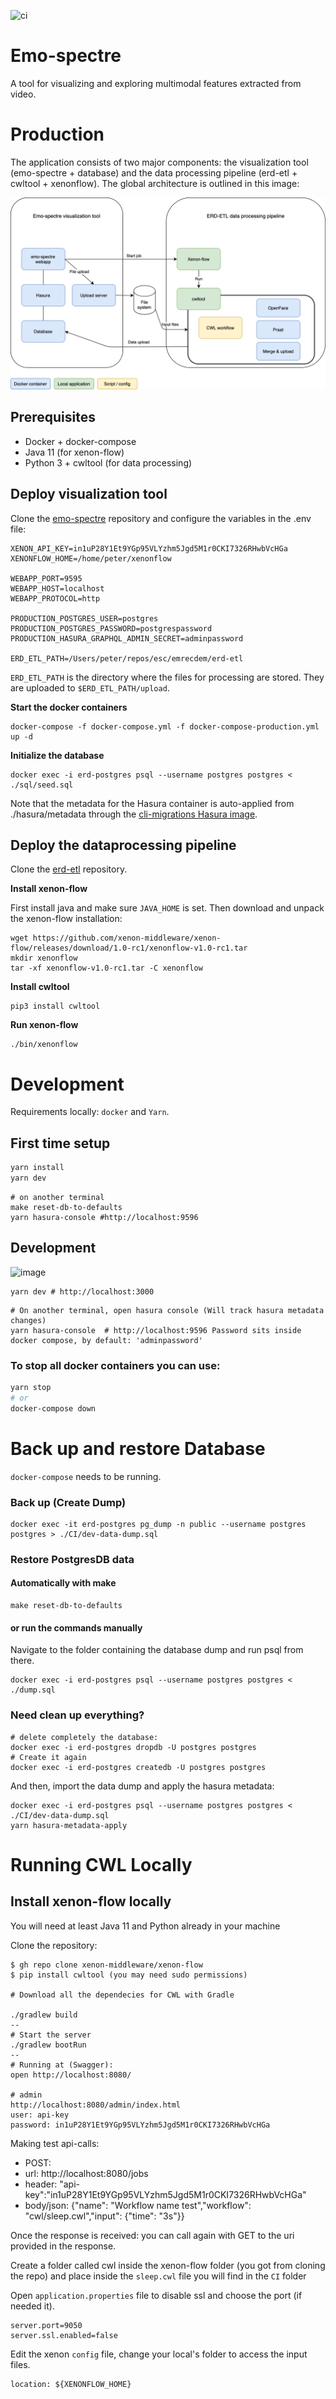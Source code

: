 ![ci](https://github.com/emrecdem/emo-spectre/actions/workflows/ci.yml/badge.svg)
# Emo-spectre

A tool for visualizing and exploring multimodal features extracted from video.

# Production

The application consists of two major components: the visualization tool (emo-spectre + database) and the data processing pipeline (erd-etl + cwltool + xenonflow). The global architecture is outlined in this image:

![](static/images/erd_deployment.png)

## Prerequisites

* Docker + docker-compose
* Java 11 (for xenon-flow)
* Python 3 + cwltool (for data processing)

## Deploy visualization tool

Clone the [emo-spectre](https://github.com/emrecdem/emo-spectre) repository and configure the variables in the .env file:

```
XENON_API_KEY=in1uP28Y1Et9YGp95VLYzhm5Jgd5M1r0CKI7326RHwbVcHGa
XENONFLOW_HOME=/home/peter/xenonflow

WEBAPP_PORT=9595
WEBAPP_HOST=localhost
WEBAPP_PROTOCOL=http

PRODUCTION_POSTGRES_USER=postgres
PRODUCTION_POSTGRES_PASSWORD=postgrespassword
PRODUCTION_HASURA_GRAPHQL_ADMIN_SECRET=adminpassword

ERD_ETL_PATH=/Users/peter/repos/esc/emrecdem/erd-etl
```

`ERD_ETL_PATH` is the directory where the files for processing are stored. They are uploaded to `$ERD_ETL_PATH/upload`.

**Start the docker containers**

```
docker-compose -f docker-compose.yml -f docker-compose-production.yml up -d
```

**Initialize the database**
```
docker exec -i erd-postgres psql --username postgres postgres < ./sql/seed.sql
```
Note that the metadata for the Hasura container is auto-applied from ./hasura/metadata through the [cli-migrations Hasura image](https://hasura.io/docs/latest/graphql/core/migrations/config-v2/advanced/auto-apply-migrations.html#auto-apply-migrations-v2).
## Deploy the dataprocessing pipeline

Clone the [erd-etl](https://github.com/emrecdem/erd-etl) repository.

**Install xenon-flow**

First install java and make sure `JAVA_HOME` is set. Then download and unpack the xenon-flow installation:

```
wget https://github.com/xenon-middleware/xenon-flow/releases/download/1.0-rc1/xenonflow-v1.0-rc1.tar
mkdir xenonflow
tar -xf xenonflow-v1.0-rc1.tar -C xenonflow
```

**Install cwltool**
```
pip3 install cwltool
```

**Run xenon-flow**
```
./bin/xenonflow
```

# Development

Requirements locally: `docker` and `Yarn`.

## First time setup
```bash
yarn install
yarn dev
```
```shell
# on another terminal
make reset-db-to-defaults
yarn hasura-console #http://localhost:9596
```
## Development
![image](https://user-images.githubusercontent.com/4195550/113403878-9f844780-93a7-11eb-9c64-d17b44eca9f7.png)

```shell
yarn dev # http://localhost:3000
```
```shell
# On another terminal, open hasura console (Will track hasura metadata changes)
yarn hasura-console  # http://localhost:9596 Password sits inside docker compose, by default: 'adminpassword'
```
### To stop all docker containers you can use:
```bash
yarn stop
# or
docker-compose down
```

# Back up and restore Database

`docker-compose` needs to be running.

### Back up (Create Dump)

```shell
docker exec -it erd-postgres pg_dump -n public --username postgres postgres > ./CI/dev-data-dump.sql
```
### Restore PostgresDB data

#### Automatically with make
```shell
make reset-db-to-defaults
```
#### or run the commands manually 
Navigate to the folder containing the database dump and run psql from there.
```shell
docker exec -i erd-postgres psql --username postgres postgres < ./dump.sql
```
### Need clean up everything?
```shell
# delete completely the database:
docker exec -i erd-postgres dropdb -U postgres postgres
# Create it again
docker exec -i erd-postgres createdb -U postgres postgres
```
And then, import the data dump and apply the hasura metadata:
```shell
docker exec -i erd-postgres psql --username postgres postgres < ./CI/dev-data-dump.sql
yarn hasura-metadata-apply
```

# Running CWL Locally
## Install xenon-flow locally

You will need at least Java 11 and Python already in your machine

Clone the repository:
```
$ gh repo clone xenon-middleware/xenon-flow
$ pip install cwltool (you may need sudo permissions)

# Download all the dependecies for CWL with Gradle

./gradlew build
--
# Start the server
./gradlew bootRun
--
# Running at (Swagger):
open http://localhost:8080/

# admin
http://localhost:8080/admin/index.html
user: api-key
password: in1uP28Y1Et9YGp95VLYzhm5Jgd5M1r0CKI7326RHwbVcHGa
```
Making test api-calls:
- POST: 
-   url: http://localhost:8080/jobs
-   header: "api-key":"in1uP28Y1Et9YGp95VLYzhm5Jgd5M1r0CKI7326RHwbVcHGa"
-   body/json: {"name": "Workflow name test","workflow": "cwl/sleep.cwl","input": {"time": "3s"}}

Once the response is received: you can call again with GET
to the uri provided in the response.

Create a folder called cwl inside the xenon-flow folder (you got from cloning the repo) and place inside the `sleep.cwl` file you will find in the `CI` folder

Open `application.properties` file to disable ssl and choose the port (if needed it).
```shell
server.port=9050
server.ssl.enabled=false
```

Edit the xenon `config` file, change your local's folder to access the input files.
```shell
location: ${XENONFLOW_HOME}
```
